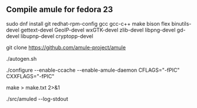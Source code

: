 ## Compile amule for fedora 23


sudo dnf install git redhat-rpm-config gcc gcc-c++ make bison flex binutils-devel gettext-devel GeoIP-devel wxGTK-devel zlib-devel libpng-devel gd-devel libupnp-devel cryptopp-devel

git clone https://github.com/amule-project/amule

./autogen.sh

./configure --enable-ccache --enable-amule-daemon CFLAGS="-fPIC" CXXFLAGS="-fPIC"

make > make.txt 2>&1

./src/amuled --log-stdout
